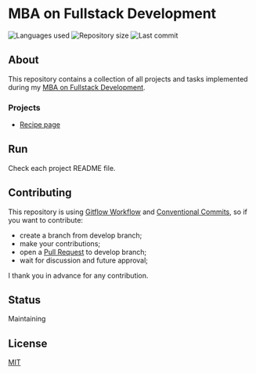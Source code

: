 # MBA on Fullstack Development

![Languages used](https://img.shields.io/github/languages/count/isadfrn/mba-fullstack?style=flat-square)
![Repository size](https://img.shields.io/github/repo-size/isadfrn/mba-fullstack?style=flat-square)
![Last commit](https://img.shields.io/github/last-commit/isadfrn/mba-fullstack?style=flat-square)

## About

This repository contains a collection of all projects and tasks implemented during my [MBA on Fullstack Development](https://www.rocketseat.com.br/mba).

### Projects

- [Recipe page](./recipe-page/README.md)

## Run

Check each project README file.

## Contributing

This repository is using [Gitflow Workflow](https://www.atlassian.com/git/tutorials/comparing-workflows/gitflow-workflow) and [Conventional Commits](https://www.conventionalcommits.org/en/v1.0.0/), so if you want to contribute:

- create a branch from develop branch;
- make your contributions;
- open a [Pull Request](https://docs.github.com/en/pull-requests/collaborating-with-pull-requests/proposing-changes-to-your-work-with-pull-requests/creating-a-pull-request) to develop branch;
- wait for discussion and future approval;

I thank you in advance for any contribution.

## Status

Maintaining

## License

[MIT](./LICENSE)
